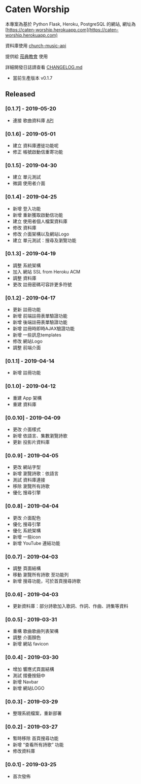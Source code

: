 # Caten Worship

本專案為基於 Python Flask, Heroku, PostgreSQL 的網站,
網址為 [https://caten-worship.herokuapp.com](https://caten-worship.herokuapp.com)

資料庫使用 [church-music-api](https://github.com/saltchang/church-music-api)

提供給 [茄典教會](https://caten-church.com) 使用

詳細開發日誌請查看 [CHANGELOG.md](https://github.com/saltchang/caten-worship/blob/master/CHANGELOG.md)

- 當前生產版本 v0.1.7

## Released

### [0.1.7] - 2019-05-20

- 連接 歌曲資料庫 [API](https://github.com/saltchang/church-music-api)

### [0.1.6] - 2019-05-01

- 建立 資料庫遷徙功能呢
- 修正 帳號啟動信重寄功能

### [0.1.5] - 2019-04-30

- 建立 單元測試
- 微調 使用者介面

### [0.1.4] - 2019-04-25

- 新增 登入功能
- 新增 重新獲取啟動信功能
- 建立 使用者個人檔案資料庫
- 修改 資料庫
- 修改 介面架構以及網站Logo
- 建立 單元測試：搜尋及瀏覽功能

### [0.1.3] - 2019-04-19

- 調整 系統架構
- 加入 網站 SSL from Heroku ACM
- 調整 資料庫
- 更改 註冊密碼可容許更多符號

### [0.1.2] - 2019-04-17

- 更新 註冊功能
- 新增 前端註冊表單驗證功能
- 新增 後端註冊表單驗證功能
- 新增 註冊時即時AJAX驗證功能
- 新增 一些訊息templates
- 修改 網站Logo
- 調整 前端介面

### [0.1.1] - 2019-04-14

- 新增 註冊功能

### [0.1.0] - 2019-04-12

- 重建 App 架構
- 重建 資料庫

### [0.0.10] - 2019-04-09

- 更改 介面樣式
- 新增 依語言、集數瀏覽詩歌
- 更新 投影片資料庫

### [0.0.9] - 2019-04-05

- 更改 網站字型
- 新增 瀏覽詩歌：依語言
- 測試 資料庫連接
- 移除 瀏覽所有詩歌
- 優化 搜尋引擎

### [0.0.8] - 2019-04-04

- 更改 介面配色
- 優化 搜尋引擎
- 優化 系統架構
- 新增 一些icon
- 新增 YouTube 連結功能

### [0.0.7] - 2019-04-03

- 調整 頁面結構
- 移動 瀏覽所有詩歌 至功能列
- 新增 搜尋功能，可於首頁搜尋詩歌

### [0.0.6] - 2019-04-03

- 更新資料庫：部分詩歌加入歌詞、作詞、作曲、詩集等資料

### [0.0.5] - 2019-03-31

- 重構 歌曲歌曲列表架構
- 調整 介面顏色
- 新增 網站 favicon

### [0.0.4] - 2019-03-30

- 增加 響應式頁面結構
- 測試 摺疊按鈕中
- 新增 Navbar
- 新增 網站LOGO

### [0.0.3] - 2019-03-29

- 整理系統檔案，重新部署

### [0.0.2] - 2019-03-27

- 暫時移除 首頁搜尋功能
- 新增 “查看所有詩歌” 功能
- 修改資料庫

### [0.0.1] - 2019-03-25

- 首次發佈

